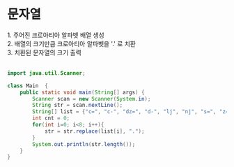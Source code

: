 <h1>문자열</h1>
1. 주어진 크로아티아 알파벳 배열 생성<br>
2. 배열의 크기만큼 크로아티아 알파벳을 '.' 로 치환<br>
3. 치환된 문자열의 크기 출력<br><br>

```java
import java.util.Scanner;

class Main  {
    public static void main(String[] args) {
        Scanner scan = new Scanner(System.in);
        String str = scan.nextLine();
        String[] list = {"c=", "c-", "dz=", "d-", "lj", "nj", "s=", "z="};
        int cnt = 0;
        for(int i=0; i<8; i++){
            str = str.replace(list[i], ".");
        }
        System.out.println(str.length());
    }
}
```
